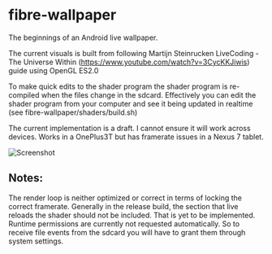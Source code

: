# fibre-wallpaper

The beginnings of an Android live wallpaper.

The current visuals is built from following Martijn Steinrucken LiveCoding - The Universe Within (https://www.youtube.com/watch?v=3CycKKJiwis) guide using OpenGL ES2.0

To make quick edits to the shader program the shader program is re-compiled when the files change in the sdcard. 
Effectively you can edit the shader program from your computer and see it being updated in realtime (see fibre-wallpaper/shaders/build.sh)

The current implementation is a draft. I cannot ensure it will work across devices. Works in a OnePlus3T but has framerate issues in a Nexus 7 tablet.

![Screenshot](https://github.com/goncalopalaio/fibre-wallpaper/raw/master/screenshots/2018-07-20%2018_03_08.gif)


## Notes:

The render loop is neither optimized or correct in terms of locking the correct framerate.
Generally in the release build, the section that live reloads the shader should not be included. That is yet to be implemented.
Runtime permissions are currently not requested automatically. So to receive file events from the sdcard you will have to grant them through system settings.
